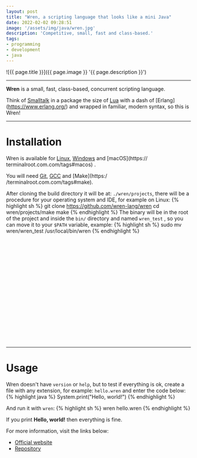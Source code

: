 ```yaml
---
layout: post
title: "Wren, a scripting language that looks like a mini Java"
date: 2022-02-02 09:28:51
image: '/assets/img/java/wren.jpg'
description: 'Competitive, small, fast and class-based.'
tags:
- programming
- development
- java
---
```


![{{ page.title }}]({{ page.image }} '{{ page.description }}')

---

**Wren** is a small, fast, class-based, concurrent scripting language.

Think of [Smalltalk](https://www.gnu.org/software/smalltalk/) in a package the size of [Lua](https://terminalroot.com/tags#lua) with a dash of [Erlang] (https://www.erlang.org/) and wrapped in familiar, modern syntax, so this is Wren!

---

# Installation
Wren is available for [Linux](https://terminalroot.com.com/tags#linux), [Windows](https://terminalroot.com.com/tags#windows) and [macOS](https:// terminalroot.com.com/tags#macos) .

You will need [Git](https://terminalroot.com.com/tags#git), [GCC](https://terminalroot.com.com/tags#gcc) and [Make](https:/ /terminalroot.com.com/tags#make).

After cloning the build directory it will be at: `./wren/projects`, there will be a procedure for your operating system and IDE, for example on Linux:
{% highlight sh %}
git clone https://github.com/wren-lang/wren
cd wren/projects/make
make
{% endhighlight %}
The binary will be in the root of the project and inside the `bin/` directory and named `wren_test` , so you can move it to your `$PATH` variable, example:
{% highlight sh %}
sudo mv wren/wren_test /usr/local/bin/wren
{% endhighlight %}


<!-- SQUARE - GAMES ROOT -->
<script async src="//pagead2.googlesyndication.com/pagead/js/adsbygoogle.js"></script>
<ins class="adsbygoogle"
style="display:inline-block;width:336px;height:280px"
data-ad-client="ca-pub-2838251107855362"
data-ad-slot="5351066970"></ins>
<script>
(adsbygoogle = window.adsbygoogle || []).push({});
</script>

---

# Usage
Wren doesn't have `version` or `help`, but to test if everything is ok, create a file with any extension, for example: `hello.wren` and enter the code below:
{% highlight java %}
System.print("Hello, world!")
{% endhighlight %}

And run it with `wren`:
{% highlight sh %}
wren hello.wren
{% endhighlight %}

If you print **Hello, world!** then everything is fine.

For more information, visit the links below:
+ [Official website](https://wren.io/)
+ [Repository](https://github.com/wren-lang/wren)


